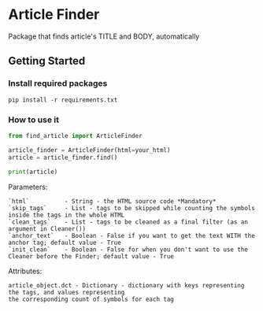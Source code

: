 # Article Finder

Package that finds article's TITLE and BODY, automatically

## Getting Started
### Install required packages
```
pip install -r requirements.txt
```

### How to use it

```python
from find_article import ArticleFinder

article_finder = ArticleFinder(html=your_html)
article = article_finder.find()
 
print(article)
```

Parameters:
```
`html`          - String - the HTML source code *Mandatory*
`skip_tags`     - List - tags to be skipped while counting the symbols inside the tags in the whole HTML
`clean_tags`    - List - tags to be cleaned as a final filter (as an argument in Cleaner())
`anchor_text`   - Boolean - False if you want to get the text WITH the anchor tag; default value - True
`init_clean`    - Boolean - False for when you don't want to use the Cleaner before the Finder; default value - True
```

Attributes:
```
article_object.dct - Dictionary - dictionary with keys representing the tags, and values representing 
the corresponding count of symbols for each tag
```
